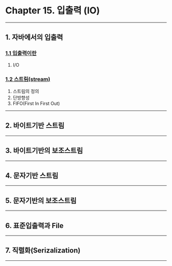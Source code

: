 # Chapter 15. 입출력 (IO)

---

## 1. 자바에서의 입출력
### <a href="1. 자바에서의 입출력/1.1 입출력이란.md" target="_blank">1.1 입출력이란</a>
1) I/O
### <a href="1. 자바에서의 입출력/1.2 스트림(stream).md" target="_blank">1.2 스트림(stream)</a>
1) 스트림의 정의
2) 단방향성
3) FIFO(First In First Out)

---

## 2. 바이트기반 스트림

---

## 3. 바이트기반의 보조스트림

---

## 4. 문자기반 스트림

---

## 5. 문자기반의 보조스트림

---

## 6. 표준입출력과 File

---

## 7. 직렬화(Serizalization)

---
